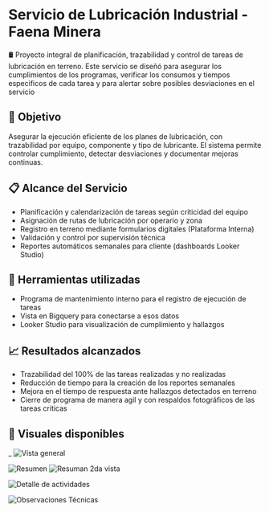 # Servicio de Lubricación Industrial - Faena Minera

🛢️ Proyecto integral de planificación, trazabilidad y control de tareas de lubricación en terreno. Este servicio se diseñó para asegurar los cumplimientos de los programas, verificar los consumos y tiempos especificos de cada tarea y para alertar sobre posibles desviaciones en el servicio

## 🎯 Objetivo
Asegurar la ejecución eficiente de los planes de lubricación, con trazabilidad por equipo, componente y tipo de lubricante. El sistema permite controlar cumplimiento, detectar desviaciones y documentar mejoras continuas.

## 📋 Alcance del Servicio
- Planificación y calendarización de tareas según criticidad del equipo
- Asignación de rutas de lubricación por operario y zona
- Registro en terreno mediante formularios digitales (Plataforma Interna)
- Validación y control por supervisión técnica
- Reportes automáticos semanales para cliente (dashboards Looker Studio)

## 🧰 Herramientas utilizadas
- Programa de mantenimiento interno para el registro de ejecución de tareas
- Vista en Bigquery para conectarse a esos datos
- Looker Studio para visualización de cumplimiento y hallazgos

## 📈 Resultados alcanzados
- Trazabilidad del 100% de las tareas realizadas y no realizadas
- Reducción de tiempo para la creación de los reportes semanales
- Mejora en el tiempo de respuesta ante hallazgos detectados en terreno
- Cierre de programa de manera agil y con respaldos fotográficos de las tareas críticas

## 📸 Visuales disponibles
_
![Vista general](./Overview.png)

![Resumen](./Resumen.png)
![Resuman 2da vista](./resumen%202%20visualizacion.png)

![Detalle de actividades](./Detalle%20Actividades.png)


![Observaciones Técnicas](./Obs%20Tecnicas.png)


